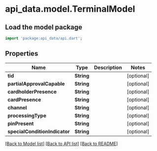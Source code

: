 # api_data.model.TerminalModel

## Load the model package
```dart
import 'package:api_data/api.dart';
```

## Properties
Name | Type | Description | Notes
------------ | ------------- | ------------- | -------------
**tid** | **String** |  | [optional] 
**partialApprovalCapable** | **String** |  | [optional] 
**cardholderPresence** | **String** |  | [optional] 
**cardPresence** | **String** |  | [optional] 
**channel** | **String** |  | [optional] 
**processingType** | **String** |  | [optional] 
**pinPresent** | **String** |  | [optional] 
**specialConditionIndicator** | **String** |  | [optional] 

[[Back to Model list]](../README.md#documentation-for-models) [[Back to API list]](../README.md#documentation-for-api-endpoints) [[Back to README]](../README.md)


